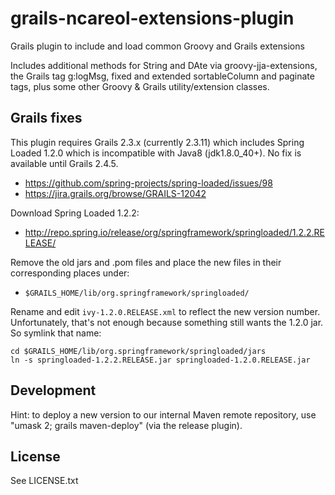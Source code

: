 # grails-ncareol-extensions-plugin

Grails plugin to include and load common Groovy and Grails extensions

Includes additional methods for String and DAte via groovy-jja-extensions,
the Grails tag g:logMsg, fixed and extended sortableColumn and paginate tags,
plus some other Groovy & Grails utility/extension classes.

## Grails fixes

This plugin requires Grails 2.3.x (currently 2.3.11) which
includes Spring Loaded 1.2.0 which is incompatible with Java8 (jdk1.8.0_40+).
No fix is available until Grails 2.4.5.

 * https://github.com/spring-projects/spring-loaded/issues/98
 * https://jira.grails.org/browse/GRAILS-12042

Download Spring Loaded 1.2.2:

 * http://repo.spring.io/release/org/springframework/springloaded/1.2.2.RELEASE/

Remove the old jars and .pom files and place the new files in
their corresponding places under:

 * `$GRAILS_HOME/lib/org.springframework/springloaded/`

Rename and edit `ivy-1.2.0.RELEASE.xml` to reflect the new version number.
Unfortunately, that's not enough because something still wants the 1.2.0 jar.
So symlink that name:

    cd $GRAILS_HOME/lib/org.springframework/springloaded/jars
    ln -s springloaded-1.2.2.RELEASE.jar springloaded-1.2.0.RELEASE.jar

## Development

Hint: to deploy a new version to our internal Maven remote repository,
use "umask 2; grails maven-deploy" (via the release plugin).

## License

See LICENSE.txt
